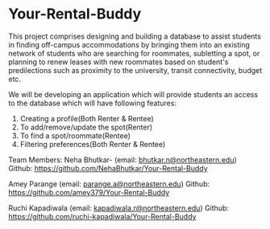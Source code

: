 # Your-Rental-Buddy
This project comprises designing and building a database to assist students in finding off-campus accommodations by bringing them into an existing network of students who are searching for roommates, subletting a spot, or planning to renew leases with new roommates based on student's predilections such as proximity to the university, transit connectivity, budget etc.

We will be developing an application which will provide students an access to the database which will have following features:
1. Creating a profile(Both Renter & Rentee)
2. To add/remove/update the spot(Renter)
3. To find a spot/roommate(Rentee)
4. Filtering preferences(Both Renter & Rentee)

Team Members:
Neha Bhutkar- (email: bhutkar.n@northeastern.edu)
Github: https://github.com/NehaBhutkar/Your-Rental-Buddy

Amey Parange  (email: parange.a@northeastern.edu)
Github: https://github.com/amey379/Your-Rental-Buddy

Ruchi Kapadiwala (email: kapadiwala.r@northeastern.edu)
Github: https://github.com/ruchi-kapadiwala/Your-Rental-Buddy
